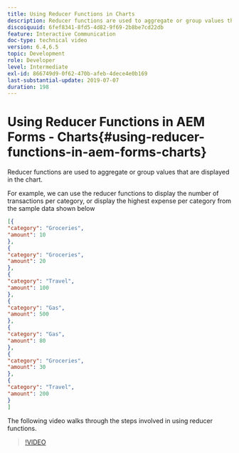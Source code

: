 ```yaml
---
title: Using Reducer Functions in Charts
description: Reducer functions are used to aggregate or group values that are displayed in the chart.The following video walks through the steps involved in using reducer functions.
discoiquuid: 6fef8341-8fd5-4d82-9f69-2b8be7cd22db
feature: Interactive Communication
doc-type: technical video
version: 6.4,6.5
topic: Development
role: Developer
level: Intermediate
exl-id: 866749d9-0f62-470b-afeb-4dece4e0b169
last-substantial-update: 2019-07-07
duration: 198
---
```

# Using Reducer Functions in AEM Forms - Charts{#using-reducer-functions-in-aem-forms-charts}

Reducer functions are used to aggregate or group values that are displayed in the chart.


For example, we can use the reducer functions to display the number of transactions per category, or display the highest expense per category from the sample data shown below

```json
[{
"category": "Groceries",
"amount": 10
},
{
"category": "Groceries",
"amount": 20
},
{
"category": "Travel",
"amount": 100
},
{
"category": "Gas",
"amount": 500
},
{
"category": "Gas",
"amount": 80
},
{
"category": "Groceries",
"amount": 30
},
{
"category": "Travel",
"amount": 200
}
]
```

The following video walks through the steps involved in using reducer functions.

>[!VIDEO](https://video.tv.adobe.com/v/21368?quality=12&learn=on)
